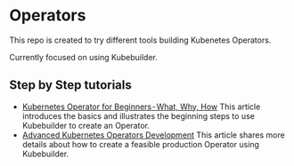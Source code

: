 # Operators

This repo is created to try different tools building Kubenetes Operators.

Currently focused on using Kubebuilder.

## Step by Step tutorials
* [Kubernetes Operator for Beginners - What, Why, How](https://medium.com/swlh/kubernetes-operator-for-beginners-what-why-how-21b23f0cb9b1)
This article introduces the basics and illustrates the beginning steps to use Kubebuilder to create an Operator.
* [Advanced Kubernetes Operators Development](https://laiyuanyuan-sg.medium.com/advanced-kubernetes-operators-development-988edad5f58a)
This article shares more details about how to create a feasible production Operator using Kubebuilder. 
